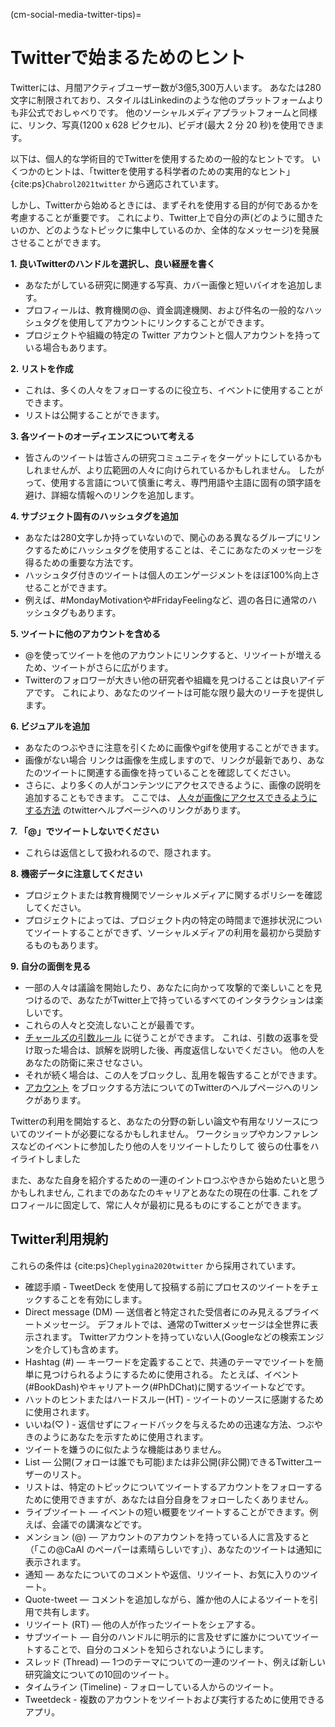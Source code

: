 (cm-social-media-twitter-tips)=
# Twitterで始まるためのヒント

Twitterには、月間アクティブユーザー数が3億5,300万人います。 あなたは280文字に制限されており、スタイルはLinkedinのような他のプラットフォームよりも非公式でおしゃべりです。 他のソーシャルメディアプラットフォームと同様に、リンク、写真(1200 x 628 ピクセル)、ビデオ(最大 2 分 20 秒)を使用できます。

以下は、個人的な学術目的でTwitterを使用するための一般的なヒントです。 いくつかのヒントは、「twitterを使用する科学者のための実用的なヒント」 {cite:ps}`Chabrol2021twitter` から適応されています。

しかし、Twitterから始めるときには、まずそれを使用する目的が何であるかを考慮することが重要です。 これにより、Twitter上で自分の声(どのように聞きたいのか、どのようなトピックに集中しているのか、全体的なメッセージ)を発展させることができます。

**1. 良いTwitterのハンドルを選択し、良い経歴を書く**

* あなたがしている研究に関連する写真、カバー画像と短いバイオを追加します。
* プロフィールは、教育機関の@、資金調達機関、および件名の一般的なハッシュタグを使用してアカウントにリンクすることができます。
* プロジェクトや組織の特定の Twitter アカウントと個人アカウントを持っている場合もあります。

**2. リストを作成**

* これは、多くの人々をフォローするのに役立ち、イベントに使用することができます。
* リストは公開することができます。

**3. 各ツイートのオーディエンスについて考える**

* 皆さんのツイートは皆さんの研究コミュニティをターゲットにしているかもしれませんが、より広範囲の人々に向けられているかもしれません。 したがって、使用する言語について慎重に考え、専門用語や主語に固有の頭字語を避け、詳細な情報へのリンクを追加します。

**4. サブジェクト固有のハッシュタグを追加**

* あなたは280文字しか持っていないので、関心のある異なるグループにリンクするためにハッシュタグを使用することは、そこにあなたのメッセージを得るための重要な方法です。
* ハッシュタグ付きのツイートは個人のエンゲージメントをほぼ100%向上させることができます。
* 例えば、#MondayMotivationや#FridayFeelingなど、週の各日に通常のハッシュタグもあります。

**5. ツイートに他のアカウントを含める**

* @を使ってツイートを他のアカウントにリンクすると、リツイートが増えるため、ツイートがさらに広がります。
* Twitterのフォロワーが大きい他の研究者や組織を見つけることは良いアイデアです。 これにより、あなたのツイートは可能な限り最大のリーチを提供します。

**6. ビジュアルを追加**

* あなたのつぶやきに注意を引くために画像やgifを使用することができます。
* 画像がない場合 リンクは画像を生成しますので、リンクが最新であり、あなたのツイートに関連する画像を持っていることを確認してください。
* さらに、より多くの人がコンテンツにアクセスできるように、画像の説明を追加することもできます。 ここでは、 [人々が画像にアクセスできるようにする方法](https://help.twitter.com/en/using-twitter/picture-descriptions) のtwitterヘルプページへのリンクがあります。

**7. 「@」でツイートしないでください**

* これらは返信として扱われるので、隠されます。

**8. 機密データに注意してください**

* プロジェクトまたは教育機関でソーシャルメディアに関するポリシーを確認してください。
* プロジェクトによっては、プロジェクト内の特定の時間まで進捗状況についてツイートすることができず、ソーシャルメディアの利用を最初から奨励するものもあります。

**9. 自分の面倒を見る**

* 一部の人々は議論を開始したり、あなたに向かって攻撃的で楽しいことを見つけるので、あなたがTwitter上で持っているすべてのインタラクションは楽しいです。
* これらの人々と交流しないことが最善です。
* [チャールズの引数ルール](https://geekfeminism.wikia.org/wiki/Charles%27_Rules_of_Argument) に従うことができます。 これは、引数の返事を受け取った場合は、誤解を説明した後、再度返信しないでください。 他の人をあなたの防衛に来させなさい。
* それが続く場合は、この人をブロックし、乱用を報告することができます。
* [アカウント](https://help.twitter.com/en/using-twitter/blocking-and-unblocking-accounts) をブロックする方法についてのTwitterのヘルプページへのリンクがあります。

Twitterの利用を開始すると、あなたの分野の新しい論文や有用なリソースについてのツイートが必要になるかもしれません。 ワークショップやカンファレンスなどのイベントに参加したり他の人をリツイートしたりして 彼らの仕事をハイライトしました

また、あなた自身を紹介するための一連のイントロつぶやきから始めたいと思うかもしれません, これまでのあなたのキャリアとあなたの現在の仕事. これをプロフィールに固定して、常に人々が最初に見るものにすることができます。


## Twitter利用規約

これらの条件は {cite:ps}`Cheplygina2020twitter` から採用されています。

* 確認手順 - TweetDeck を使用して投稿する前にプロセスのツイートをチェックすることを有効にします。
* Direct message (DM) — 送信者と特定された受信者にのみ見えるプライベートメッセージ。 デフォルトでは、通常のTwitterメッセージは全世界に表示されます。 Twitterアカウントを持っていない人(Googleなどの検索エンジンを介して)も含めます。
* Hashtag (#) — キーワードを定義することで、共通のテーマでツイートを簡単に見つけられるようにするために使用される。 たとえば、イベント(#BookDash)やキャリアトーク(#PhDChat)に関するツイートなどです。
* ハットのヒントまたはハードスルー(HT) - ツイートのソースに感謝するために使用されます。
* いいね(♡ ) - 返信せずにフィードバックを与えるための迅速な方法、つぶやきのようにあなたを示すために使用されます。
* ツイートを嫌うのに似たような機能はありません。
* List — 公開(フォローは誰でも可能)または非公開(非公開)できるTwitterユーザーのリスト。
* リストは、特定のトピックについてツイートするアカウントをフォローするために使用できますが、あなたは自分自身をフォローしたくありません。
* ライブツイート — イベントの短い概要をツイートすることができます。例えば、会議での講演などです。
* メンション (@) — アカウントのアカウントを持っている人に言及すると（「この@CaAl のペーパーは素晴らしいです」）、あなたのツイートは通知に表示されます。
* 通知 — あなたについてのコメントや返信、リツイート、お気に入りのツイート。
* Quote-tweet — コメントを追加しながら、誰か他の人によるツイートを引用で共有します。
* リツイート (RT) — 他の人が作ったツイートをシェアする。
* サブツイート — 自分のハンドルに明示的に言及せずに誰かについてツイートすることで、自分のコメントを知らされないようにします。
* スレッド (Thread) — 1つのテーマについての一連のツイート、例えば新しい研究論文についての10回のツイート。
* タイムライン (Timeline) - フォローしている人からのツイート。
* Tweetdeck - 複数のアカウントをツイートおよび実行するために使用できるアプリ。
